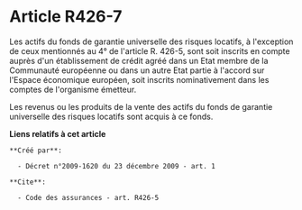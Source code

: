 # Article R426-7

Les actifs du fonds de garantie universelle des risques locatifs, à l'exception de ceux mentionnés au 4° de l'article R.
426-5, sont soit inscrits en compte auprès d'un établissement de crédit agréé dans un Etat membre de la Communauté européenne
ou dans un autre Etat partie à l'accord sur l'Espace économique européen, soit inscrits nominativement dans les comptes de
l'organisme émetteur. 

Les revenus ou les produits de la vente des actifs du fonds de garantie universelle des risques locatifs sont acquis à ce
fonds.

**Liens relatifs à cet article**

	**Créé par**:

	  - Décret n°2009-1620 du 23 décembre 2009 - art. 1

	**Cite**:

	  - Code des assurances - art. R426-5
